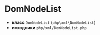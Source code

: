 # DomNodeList

- **класс** `DomNodeList` (`php\xml\DomNodeList`)
- **исходники** `php/xml/DomNodeList.php`